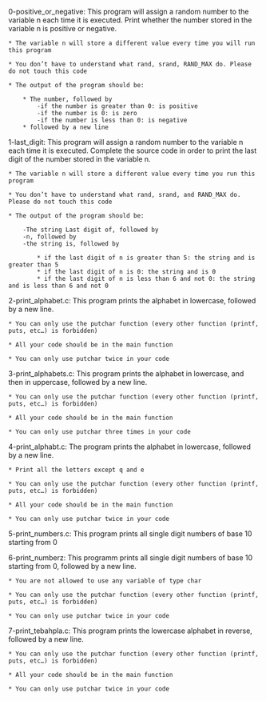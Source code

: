 0-positive_or_negative: This program will assign a random number to the variable n each time it is executed. Print whether the number stored in the variable n is positive or negative.
	
	* The variable n will store a different value every time you will run this program
	
	* You don’t have to understand what rand, srand, RAND_MAX do. Please do not touch this code
	
	* The output of the program should be:
		
		* The number, followed by
			-if the number is greater than 0: is positive
			-if the number is 0: is zero
			-if the number is less than 0: is negative
		* followed by a new line

1-last_digit: This program will assign a random number to the variable n each time it is executed. Complete the source code in order to print the last digit of the number stored in the variable n.
	
	* The variable n will store a different value every time you run this program
	
	* You don’t have to understand what rand, srand, and RAND_MAX do. Please do not touch this code
	
	* The output of the program should be:
		
		-The string Last digit of, followed by
		-n, followed by
		-the string is, followed by

			* if the last digit of n is greater than 5: the string and is greater than 5
			* if the last digit of n is 0: the string and is 0
			* if the last digit of n is less than 6 and not 0: the string and is less than 6 and not 0

2-print_alphabet.c: This program prints the alphabet in lowercase, followed by a new line.

	* You can only use the putchar function (every other function (printf, puts, etc…) is forbidden)
	
	* All your code should be in the main function
	
	* You can only use putchar twice in your code

3-print_alphabets.c: This program prints the alphabet in lowercase, and then in uppercase, followed by a new line.

	* You can only use the putchar function (every other function (printf, puts, etc…) is forbidden)
	
	* All your code should be in the main function
	
	* You can only use putchar three times in your code

4-print_alphabt.c: The program prints the alphabet in lowercase, followed by a new line.

	* Print all the letters except q and e

	* You can only use the putchar function (every other function (printf, puts, etc…) is forbidden)
	
	* All your code should be in the main function
	
	* You can only use putchar twice in your code

5-print_numbers.c: This program prints all single digit numbers of base 10 starting from 0

6-print_numberz: This programm prints all single digit numbers of base 10 starting from 0, followed by a new line.

	* You are not allowed to use any variable of type char

	* You can only use the putchar function (every other function (printf, puts, etc…) is forbidden)
	
	* You can only use putchar twice in your code

7-print_tebahpla.c: This program prints the lowercase alphabet in reverse, followed by a new line.

	* You can only use the putchar function (every other function (printf, puts, etc…) is forbidden)
	
	* All your code should be in the main function
	
	* You can only use putchar twice in your code
